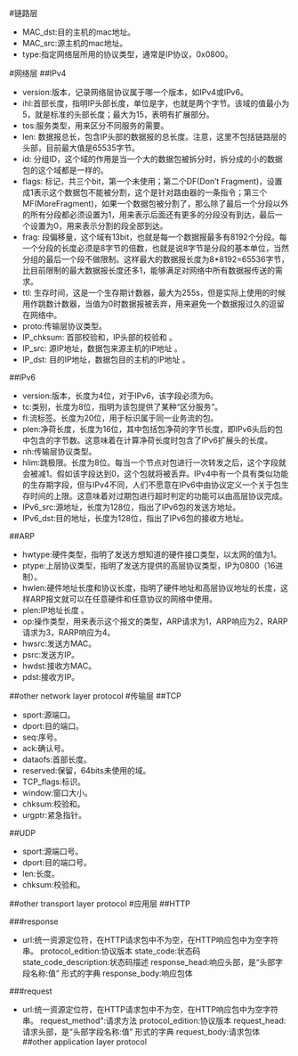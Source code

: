 #<ether layer>链路层

 * MAC_dst:目的主机的mac地址。
 * MAC_src:源主机的mac地址。
 * type:指定网络层所用的协议类型，通常是IP协议，0x0800。
 
#<network layer>网络层
##IPv4

 * version:版本，记录网络层协议属于哪一个版本，如IPv4或IPv6。
 * ihl:首部长度，指明IP头部长度，单位是字，也就是两个字节。该域的值最小为5，就是标准的头部长度；最大为15，表明有扩展部分。
 * tos:服务类型，用来区分不同服务的需要。
 * len: 数据报总长，包含IP头部的数据报的总长度。注意，这里不包括链路层的头部，目前最大值是65535字节。 
 * id: 分组ID，这个域的作用是当一个大的数据包被拆分时，拆分成的小的数据包的这个域都是一样的。 
 * flags: 标记，共三个bit，第一个未使用；第二个DF(Don’t Fragment)，设置成1表示这个数据包不能被分割，这个是针对路由器的一条指令；第三个MF(MoreFragment)，如果一个数据包被分割了，那么除了最后一个分段以外的所有分段都必须设置为1，用来表示后面还有更多的分段没有到达，最后一个设置为0，用来表示分割的段全部到达。 
 * frag: 段偏移量，这个域有13bit，也就是每一个数据报最多有8192个分段。每一个分段的长度必须是8字节的倍数，也就是说8字节是分段的基本单位，当然分组的最后一个段不做限制。这样最大的数据报长度为8*8192=65536字节，比目前限制的最大数据报长度还多1，能够满足对网络中所有数据报传送的需求。 
 * ttl: 生存时间，这是一个生存期计数器，最大为255s，但是实际上使用的时候用作跳数计数器，当值为0时数据报被丢弃，用来避免一个数据报过久的逗留在网络中。 
 * proto:传输层协议类型。
 * IP_chksum: 首部校验和，IP头部的校验和 。
 * IP_src: 源IP地址，数据包来源主机的IP地址 。
 * IP_dst: 目的IP地址，数据包目的主机的IP地址 。
 
##IPv6

 * version:版本，长度为4位，对于IPv6，该字段必须为6。
 * tc:类别，长度为8位，指明为该包提供了某种“区分服务”。
 * fl:流标签。长度为20位，用于标识属于同一业务流的包。
 * plen:净荷长度，长度为16位，其中包括包净荷的字节长度，即IPv6头后的包中包含的字节数。这意味着在计算净荷长度时包含了IPv6扩展头的长度。
 * nh:传输层协议类型。
 * hlim:跳极限。长度为8位。每当一个节点对包进行一次转发之后，这个字段就会被减1。假如该字段达到0，这个包就将被丢弃。IPv4中有一个具有类似功能的生存期字段，但与IPv4不同，人们不愿意在IPv6中由协议定义一个关于包生存时间的上限。这意味着对过期包进行超时判定的功能可以由高层协议完成。
 * IPv6_src:源地址，长度为128位，指出了IPv6包的发送方地址。
 * IPv6_dst:目的地址，长度为128位，指出了IPv6包的接收方地址。
 
##ARP

 * hwtype:硬件类型，指明了发送方想知道的硬件接口类型，以太网的值为1。
 * ptype:上层协议类型，指明了发送方提供的高层协议类型，IP为0800（16进制）。
 * hwlen:硬件地址长度和协议长度，指明了硬件地址和高层协议地址的长度，这样ARP报文就可以在任意硬件和任意协议的网络中使用。
 * plen:IP地址长度  。
 * op:操作类型，用来表示这个报文的类型，ARP请求为1，ARP响应为2，RARP请求为3，RARP响应为4。
 * hwsrc:发送方MAC。         
 * psrc:发送方IP。
 * hwdst:接收方MAC。
 * pdst:接收方IP。
 
##other network layer protocol
#<transport layer>传输层
##TCP

 * sport:源端口。
 * dport:目的端口。
 * seq:序号。
 * ack:确认号。
 * dataofs:首部长度。
 * reserved:保留，64bits未使用的域。
 * TCP_flags:标识。
 * window:窗口大小。
 * chksum:校验和。
 * urgptr:紧急指针。
 
##UDP

 * sport:源端口号。
 * dport:目的端口号。
 * len:长度。
 * chksum:校验和。
 
##other transport layer protocol
#<application layer>应用层
##HTTP

###response

* url:统一资源定位符，在HTTP请求包中不为空，在HTTP响应包中为空字符串。
 protocol_edition:协议版本
 state_code:状态码
 state_code_description:状态码描述
 response_head:响应头部，是“头部字段名称:值” 形式的字典
 response_body:响应包体

###request

* url:统一资源定位符，在HTTP请求包中不为空，在HTTP响应包中为空字符串。
  request_method":请求方法
  protocol_edition:协议版本
  request_head:请求头部，是“头部字段名称:值” 形式的字典
  request_body:请求包体
##other application layer protocol
